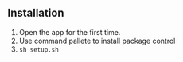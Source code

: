 ## Installation

1. Open the app for the first time.
2. Use command pallete to install package control
3. `sh setup.sh`

